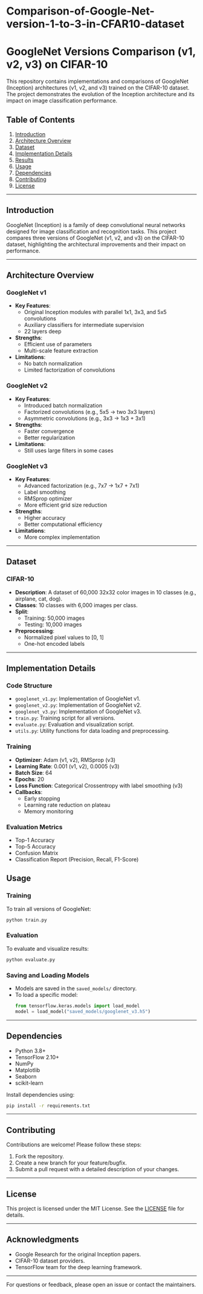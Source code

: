 # Comparison-of-Google-Net-version-1-to-3-in-CFAR10-dataset
# GoogleNet Versions Comparison (v1, v2, v3) on CIFAR-10

This repository contains implementations and comparisons of GoogleNet (Inception) architectures (v1, v2, and v3) trained on the CIFAR-10 dataset. The project demonstrates the evolution of the Inception architecture and its impact on image classification performance.

## Table of Contents
1. [Introduction](#introduction)
2. [Architecture Overview](#architecture-overview)
3. [Dataset](#dataset)
4. [Implementation Details](#implementation-details)
5. [Results](#results)
6. [Usage](#usage)
7. [Dependencies](#dependencies)
8. [Contributing](#contributing)
9. [License](#license)

---

## Introduction

GoogleNet (Inception) is a family of deep convolutional neural networks designed for image classification and recognition tasks. This project compares three versions of GoogleNet (v1, v2, and v3) on the CIFAR-10 dataset, highlighting the architectural improvements and their impact on performance.

---

## Architecture Overview

### **GoogleNet v1**
- **Key Features**:
  - Original Inception modules with parallel 1x1, 3x3, and 5x5 convolutions
  - Auxiliary classifiers for intermediate supervision
  - 22 layers deep
- **Strengths**:
  - Efficient use of parameters
  - Multi-scale feature extraction
- **Limitations**:
  - No batch normalization
  - Limited factorization of convolutions

### **GoogleNet v2**
- **Key Features**:
  - Introduced batch normalization
  - Factorized convolutions (e.g., 5x5 → two 3x3 layers)
  - Asymmetric convolutions (e.g., 3x3 → 1x3 + 3x1)
- **Strengths**:
  - Faster convergence
  - Better regularization
- **Limitations**:
  - Still uses large filters in some cases

### **GoogleNet v3**
- **Key Features**:
  - Advanced factorization (e.g., 7x7 → 1x7 + 7x1)
  - Label smoothing
  - RMSprop optimizer
  - More efficient grid size reduction
- **Strengths**:
  - Higher accuracy
  - Better computational efficiency
- **Limitations**:
  - More complex implementation

---

## Dataset

### **CIFAR-10**
- **Description**: A dataset of 60,000 32x32 color images in 10 classes (e.g., airplane, cat, dog).
- **Classes**: 10 classes with 6,000 images per class.
- **Split**:
  - Training: 50,000 images
  - Testing: 10,000 images
- **Preprocessing**:
  - Normalized pixel values to [0, 1]
  - One-hot encoded labels

---

## Implementation Details

### **Code Structure**
- `googlenet_v1.py`: Implementation of GoogleNet v1.
- `googlenet_v2.py`: Implementation of GoogleNet v2.
- `googlenet_v3.py`: Implementation of GoogleNet v3.
- `train.py`: Training script for all versions.
- `evaluate.py`: Evaluation and visualization script.
- `utils.py`: Utility functions for data loading and preprocessing.

### **Training**
- **Optimizer**: Adam (v1, v2), RMSprop (v3)
- **Learning Rate**: 0.001 (v1, v2), 0.0005 (v3)
- **Batch Size**: 64
- **Epochs**: 20
- **Loss Function**: Categorical Crossentropy with label smoothing (v3)
- **Callbacks**:
  - Early stopping
  - Learning rate reduction on plateau
  - Memory monitoring

### **Evaluation Metrics**
- Top-1 Accuracy
- Top-5 Accuracy
- Confusion Matrix
- Classification Report (Precision, Recall, F1-Score)


## Usage

### **Training**
To train all versions of GoogleNet:
```bash
python train.py
```

### **Evaluation**
To evaluate and visualize results:
```bash
python evaluate.py
```

### **Saving and Loading Models**
- Models are saved in the `saved_models/` directory.
- To load a specific model:
  ```python
  from tensorflow.keras.models import load_model
  model = load_model("saved_models/googlenet_v3.h5")
  ```

---

## Dependencies

- Python 3.8+
- TensorFlow 2.10+
- NumPy
- Matplotlib
- Seaborn
- scikit-learn

Install dependencies using:
```bash
pip install -r requirements.txt
```

---

## Contributing

Contributions are welcome! Please follow these steps:
1. Fork the repository.
2. Create a new branch for your feature/bugfix.
3. Submit a pull request with a detailed description of your changes.

---

## License

This project is licensed under the MIT License. See the [LICENSE](LICENSE) file for details.

---

## Acknowledgments
- Google Research for the original Inception papers.
- CIFAR-10 dataset providers.
- TensorFlow team for the deep learning framework.

---

For questions or feedback, please open an issue or contact the maintainers.
